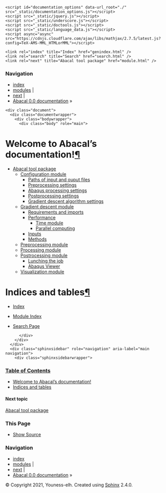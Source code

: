 <!DOCTYPE html>

<html xmlns="http://www.w3.org/1999/xhtml">
  <head>
    <meta charset="utf-8" />
    <title>Welcome to Abacal’s documentation! &#8212; Abacal 0.0 documentation</title>
    <link rel="stylesheet" href="_static/classic.css" type="text/css" />
    <link rel="stylesheet" href="_static/pygments.css" type="text/css" />
    
    <script id="documentation_options" data-url_root="./" src="_static/documentation_options.js"></script>
    <script src="_static/jquery.js"></script>
    <script src="_static/underscore.js"></script>
    <script src="_static/doctools.js"></script>
    <script src="_static/language_data.js"></script>
    <script async="async" src="https://cdnjs.cloudflare.com/ajax/libs/mathjax/2.7.5/latest.js?config=TeX-AMS-MML_HTMLorMML"></script>
    
    <link rel="index" title="Index" href="genindex.html" />
    <link rel="search" title="Search" href="search.html" />
    <link rel="next" title="Abacal tool package" href="module.html" /> 
  </head><body>
    <div class="related" role="navigation" aria-label="related navigation">
      <h3>Navigation</h3>
      <ul>
        <li class="right" style="margin-right: 10px">
          <a href="genindex.html" title="General Index"
             accesskey="I">index</a></li>
        <li class="right" >
          <a href="py-modindex.html" title="Python Module Index"
             >modules</a> |</li>
        <li class="right" >
          <a href="module.html" title="Abacal tool package"
             accesskey="N">next</a> |</li>
        <li class="nav-item nav-item-0"><a href="#">Abacal 0.0 documentation</a> &#187;</li> 
      </ul>
    </div>  

    <div class="document">
      <div class="documentwrapper">
        <div class="bodywrapper">
          <div class="body" role="main">
            
  <div class="section" id="welcome-to-abacal-s-documentation">
<h1>Welcome to Abacal’s documentation!<a class="headerlink" href="#welcome-to-abacal-s-documentation" title="Permalink to this headline">¶</a></h1>
<div class="toctree-wrapper compound">
<ul>
<li class="toctree-l1"><a class="reference internal" href="module.html">Abacal tool package</a><ul>
<li class="toctree-l2"><a class="reference internal" href="module.html#module-module.config">Configuration module</a><ul>
<li class="toctree-l3"><a class="reference internal" href="module.html#paths-of-input-and-ouput-files">Paths of input and ouput files</a></li>
<li class="toctree-l3"><a class="reference internal" href="module.html#preprocessing-settings">Preprocessing settings</a></li>
<li class="toctree-l3"><a class="reference internal" href="module.html#abaqus-processing-settings">Abaqus processing settings</a></li>
<li class="toctree-l3"><a class="reference internal" href="module.html#postprocessing-settings">Postprocessing settings</a></li>
<li class="toctree-l3"><a class="reference internal" href="module.html#gradient-descent-algorithm-settings">Gradient descent algorithm settings</a></li>
</ul>
</li>
<li class="toctree-l2"><a class="reference internal" href="module.html#module-module.Gradient_descent">Gradient descent module</a><ul>
<li class="toctree-l3"><a class="reference internal" href="module.html#requirements-and-imports">Requirements and imports</a></li>
<li class="toctree-l3"><a class="reference internal" href="module.html#performance">Performance</a><ul>
<li class="toctree-l4"><a class="reference internal" href="module.html#time-module">Time module</a></li>
<li class="toctree-l4"><a class="reference internal" href="module.html#parallel-computing">Parallel computing</a></li>
</ul>
</li>
<li class="toctree-l3"><a class="reference internal" href="module.html#inputs">Inputs</a></li>
<li class="toctree-l3"><a class="reference internal" href="module.html#methods">Methods</a></li>
</ul>
</li>
<li class="toctree-l2"><a class="reference internal" href="module.html#module-module.update_module">Preprocessing module</a></li>
<li class="toctree-l2"><a class="reference internal" href="module.html#module-module.Abaqus_module">Processing module</a></li>
<li class="toctree-l2"><a class="reference internal" href="module.html#module-module.Extract_module">Postrocessing module</a><ul>
<li class="toctree-l3"><a class="reference internal" href="module.html#lunching-the-job">Lunching the job</a></li>
<li class="toctree-l3"><a class="reference internal" href="module.html#abaqus-viewer">Abaqus Viewer</a></li>
</ul>
</li>
<li class="toctree-l2"><a class="reference internal" href="module.html#module-module.Plot_module">Visualization module</a></li>
</ul>
</li>
</ul>
</div>
</div>
<div class="section" id="indices-and-tables">
<h1>Indices and tables<a class="headerlink" href="#indices-and-tables" title="Permalink to this headline">¶</a></h1>
<ul class="simple">
<li><p><a class="reference internal" href="genindex.html"><span class="std std-ref">Index</span></a></p></li>
<li><p><a class="reference internal" href="py-modindex.html"><span class="std std-ref">Module Index</span></a></p></li>
<li><p><a class="reference internal" href="search.html"><span class="std std-ref">Search Page</span></a></p></li>
</ul>
</div>


          </div>
        </div>
      </div>
      <div class="sphinxsidebar" role="navigation" aria-label="main navigation">
        <div class="sphinxsidebarwrapper">
  <h3><a href="#">Table of Contents</a></h3>
  <ul>
<li><a class="reference internal" href="#">Welcome to Abacal’s documentation!</a></li>
<li><a class="reference internal" href="#indices-and-tables">Indices and tables</a></li>
</ul>

  <h4>Next topic</h4>
  <p class="topless"><a href="module.html"
                        title="next chapter">Abacal tool package</a></p>
  <div role="note" aria-label="source link">
    <h3>This Page</h3>
    <ul class="this-page-menu">
      <li><a href="_sources/index.rst.txt"
            rel="nofollow">Show Source</a></li>
    </ul>
   </div>
<div id="searchbox" style="display: none" role="search">
  <h3 id="searchlabel">Quick search</h3>
    <div class="searchformwrapper">
    <form class="search" action="search.html" method="get">
      <input type="text" name="q" aria-labelledby="searchlabel" />
      <input type="submit" value="Go" />
    </form>
    </div>
</div>
<script>$('#searchbox').show(0);</script>
        </div>
      </div>
      <div class="clearer"></div>
    </div>
    <div class="related" role="navigation" aria-label="related navigation">
      <h3>Navigation</h3>
      <ul>
        <li class="right" style="margin-right: 10px">
          <a href="genindex.html" title="General Index"
             >index</a></li>
        <li class="right" >
          <a href="py-modindex.html" title="Python Module Index"
             >modules</a> |</li>
        <li class="right" >
          <a href="module.html" title="Abacal tool package"
             >next</a> |</li>
        <li class="nav-item nav-item-0"><a href="#">Abacal 0.0 documentation</a> &#187;</li> 
      </ul>
    </div>
    <div class="footer" role="contentinfo">
        &#169; Copyright 2021, Youness-elh.
      Created using <a href="http://sphinx-doc.org/">Sphinx</a> 2.4.0.
    </div>
  </body>
</html>
